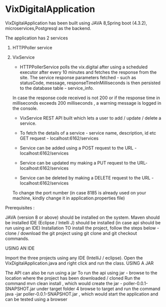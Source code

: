 # VixDigitalApplication
VixDigitalApplication has been built using JAVA 8,Spring boot (4.3.2), microservices,Postgresql as the backend.

The application has 2 services 
1. HTTPPoller service 
2. VixService


   - HTTPPollerService polls the vix.digital after using a scheduled executor after every 10 minutes and fetches the response from the site.
   The service response parameters fetched - such as statusCode, message, responseTimeInMilliseconds is then persisted to the database table - service_info.
   
   In case the response code received is not 200 or if the response time in milliseconds exceeds 200 milliseconds , a warning message is logged in the console.
   
   - VixService
   REST API built which lets a user to add / update / delete a service.
   
    - To fetch the details of a service - service name, description, id etc 
       GET request - localhost:6162/services
    - Service can be added using a POST request to the URL - localhost:6162/services
    - Service can be updated my making a PUT request to the URL- localhost:6162/services
    - Service can be deleted by making a DELETE request to the URL - localhost:6162/services
    
    To change the port number (in case 8185 is already used on your machine, kindly change it in application.properties file)

Prerequisites :

JAVA (version 8 or above) should be installed on the system.
Maven should be installed
IDE (Eclipse / Intelli J) should be installed (in case api should be run using an IDE)
Installation TO install the project, follow the steps below - clone / download the git project using git clone and git checkout commands.

USING AN IDE

Import the three projects using any IDE (IntelliJ / eclipse).
Open the VixDigitalApplication.java and right click and run the class.
USING A JAR

The API can also be run using a jar
To run the api using jar - browse to the location where the project has been downloaded / cloned
Run the command mvn clean install , which would create the jar - poller-0.0.1-SNAPSHOT.jar under target folder 4 browse to target and run the command java -jar poller-0.0.1-SNAPSHOT.jar , which would start the application and can be tested using a browser
   
   
   


